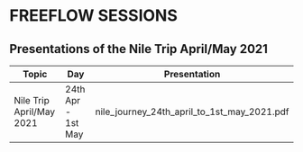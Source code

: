 # FREEFLOW SESSIONS

## Presentations of the Nile Trip April/May 2021

|Topic |Day |Presentation |
|--- |--- |--- |
|Nile Trip April/May 2021| 24th Apr - 1st May |nile_journey_24th_april_to_1st_may_2021.pdf |
